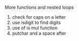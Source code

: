 More functions and nested loops
1. check for caps on a letter
2. use isdigit to find digits
3. use of is mul function
4. putchar and a space after

